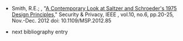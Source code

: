 - Smith, R.E.; , "[A Contemporary Look at Saltzer and Schroeder's 1975 Design Principles,](http://www.cryptosmith.com/node/365)" Security & Privacy, IEEE , vol.10, no.6, pp.20-25, Nov.-Dec. 2012
doi: 10.1109/MSP.2012.85 

- next bibliography entry

